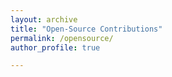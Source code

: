 ```yaml
---
layout: archive
title: "Open-Source Contributions"
permalink: /opensource/
author_profile: true

---
```

